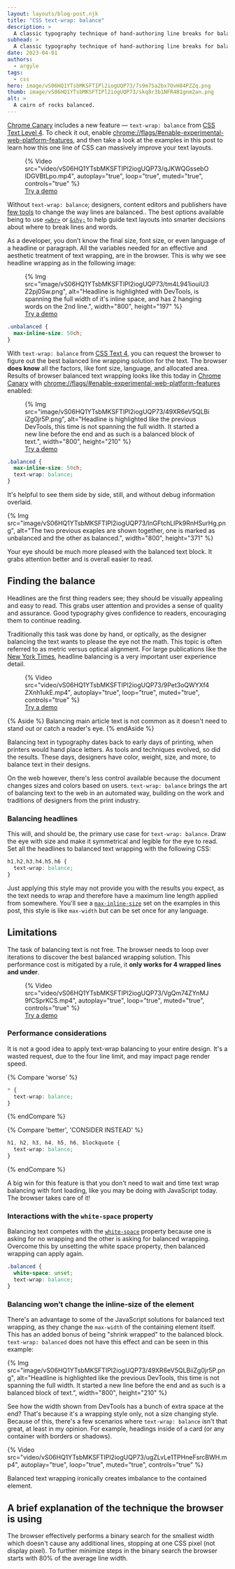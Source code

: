 ```yaml
---
layout: layouts/blog-post.njk
title: "CSS text-wrap: balance"
description: >
  A classic typography technique of hand-authoring line breaks for balanced text blocks, comes to CSS.
subhead: >
  A classic typography technique of hand-authoring line breaks for balanced text blocks, comes to CSS.
date: 2023-04-01
authors:
  - argyle
tags:
  - css
hero: image/vS06HQ1YTsbMKSFTIPl2iogUQP73/7s9m7Sa2bx7OvH84PZZq.png
thumb: image/vS06HQ1YTsbMKSFTIPl2iogUQP73/skq8r3b1NFR4B1gnm2an.png
alt: >
  A cairn of rocks balanced.
---
```


[Chrome Canary](https://www.google.com/chrome/canary/) includes a new feature —
`text-wrap: balance` from [CSS Text Level
4](https://www.w3.org/TR/css-text-4/#text-wrap). To check it out, enable
[chrome://flags/#enable-experimental-web-platform-features](chrome://flags/#enable-experimental-web-platform-features),
and then take a look at the examples in this post to learn how this one line of
CSS can massively improve your text layouts.

<figure>
  {% Video
    src="video/vS06HQ1YTsbMKSFTIPl2iogUQP73/qJKWQGssebOIDGVBtLpo.mp4",
    autoplay="true",
    loop="true",
    muted="true",
    controls="true"
  %}

  <figcaption>
    <a href="https://codepen.io/web-dot-dev/pen/KKxjpQm">
      Try a demo
    </a>
  </figcaption>
</figure>

Without `text-wrap: balance`; designers, content editors and publishers have
[few tools](https://developer.mozilla.org/docs/Web/CSS/CSS_Text/Wrapping_Text)
to change the way lines are balanced.. The best options available being to use
[`<wbr>`](https://developer.mozilla.org/docs/Web/HTML/Element/wbr) or
[`&shy;`](https://developer.mozilla.org/docs/Web/CSS/hyphens) to help
guide text layouts into smarter decisions about where to break lines and words.

As a developer, you don’t know the final size, font size, or even language of a
headline or paragraph. All the variables needed for an effective and aesthetic
treatment of text wrapping, are in the browser. This is why we see headline
wrapping as in the following image:

<figure>
  {% Img src="image/vS06HQ1YTsbMKSFTIPl2iogUQP73/tm4L941iouiU3Z2pj0Sw.png", alt="Headline is highlighted with DevTools, is spanning the full width of it's inline space, and has 2 hanging words on the 2nd line.", width="800", height="197" %}

  <figcaption>
    <a href="https://codepen.io/web-dot-dev/pen/ExeBjrO">
      Try a demo
    </a>
  </figcaption>
</figure>

```css
.unbalanced {
  max-inline-size: 50ch;
}
```

With `text-wrap: balance` from [CSS Text
4](https://www.w3.org/TR/css-text-4/#text-wrap), you can request the browser to
figure out the best balanced line wrapping solution for the text. The browser
**does know** all the factors, like font size, language, and allocated area.
Results of browser balanced text wrapping looks like this today in [Chrome
Canary](https://www.google.com/chrome/canary/) with
[chrome://flags/#enable-experimental-web-platform-features](chrome://flags/#enable-experimental-web-platform-features)
enabled:

<figure>
  {% Img src="image/vS06HQ1YTsbMKSFTIPl2iogUQP73/49XR6eV5QLBiiZg0jr5P.png", alt="Headline is highlighted like the previous DevTools, this time is not spanning the full width. It started a new line before the end and as such is a balanced block of text.", width="800", height="210" %}

  <figcaption>
    <a href="https://codepen.io/web-dot-dev/pen/QWVXbRM">
      Try a demo
    </a>
  </figcaption>
</figure>

```css
.balanced {
  max-inline-size: 50ch;
  text-wrap: balance;
}
```

It's helpful to see them side by side, still, and without debug information overlaid.

{% Img src="image/vS06HQ1YTsbMKSFTIPl2iogUQP73/lnGFtchLIPk9RnHSurHg.png", alt="The two previous exaples are shown together, one is marked as unbalanced and the other as balanced.", width="800", height="371" %}

Your eye should be much more pleased with the balanced text block. It grabs
attention better and is overall easier to read.

## Finding the balance

Headlines are the first thing readers see; they should be visually appealing and
easy to read. This grabs user attention and provides a sense of quality and
assurance. Good typography gives confidence to readers, encouraging them to
continue reading.

Traditionally this task was done by hand, or optically, as the designer
balancing the text wants to please the eye not the math. This topic is often
referred to as metric versus optical alignment. For large publications like the
[New York Times](https://open.nytimes.com/headline-balancing-act-6e92d3d6119),
headline balancing is a very important user experience detail.

<figure>
  {% Video
    src="video/vS06HQ1YTsbMKSFTIPl2iogUQP73/9Pet3oQWYXf4ZXnh1ukE.mp4",
    autoplay="true",
    loop="true",
    muted="true",
    controls="true"
  %}

  <figcaption>
    <a href="https://codepen.io/web-dot-dev/pen/eYLwpRx">
      Try a demo
    </a>
  </figcaption>
</figure>

{% Aside %}
Balancing main article text is not common as it doesn't
need to stand out or catch a reader's eye.
{% endAside %}

Balancing text in typography dates back to early days of printing, when printers
would hand place letters. As tools and techniques evolved, so did the results.
These days, designers have color, weight, size, and more, to balance text in
their designs.

On the web however, there's less control available because the document changes
sizes and colors based on users. `text-wrap: balance` brings the art of
balancing text to the web in an automated way, building on the work and
traditions of designers from the print industry.

### Balancing headlines

This will, and should be, the primary use case for `text-wrap: balance`. Draw
the eye with size and make it symmetrical and legible for the eye to read. Set
all the headlines to balanced text wrapping with the following CSS:

```css
h1,h2,h3,h4,h5,h6 {
  text-wrap: balance;
}
```

Just applying this style may not provide you with the results you expect, as the
text needs to wrap and therefore have a maximum line length applied from
somewhere. You'll see a
[`max-inline-size`](https://developer.mozilla.org/docs/Web/CSS/max-inline-size)
set on the examples in this post, this style is like `max-width` but can be set
once for any language.

## Limitations

The task of balancing text is not free. The browser needs to loop over
iterations to discover the best balanced wrapping solution. This performance
cost is mitigated by a rule, it **only works for 4 wrapped lines and under**.

<figure>
  {% Video
    src="video/vS06HQ1YTsbMKSFTIPl2iogUQP73/VgQm74ZYnMJ9fCSprKCS.mp4",
    autoplay="true",
    loop="true",
    muted="true",
    controls="true"
  %}

  <figcaption>
    <a href="https://codepen.io/web-dot-dev/pen/rNZEOGb">
      Try a demo
    </a>
  </figcaption>
</figure>

### Performance considerations

It is not a good idea to apply text-wrap balancing to your entire design. It's a
wasted request, due to the four line limit, and may impact page render speed.

{% Compare 'worse' %}
```css
* {
  text-wrap: balance;
}
```
{% endCompare %}

{% Compare 'better', 'CONSIDER INSTEAD' %}
```css
h1, h2, h3, h4, h5, h6, blockquote {
  text-wrap: balance;
}
```
{% endCompare %}

A big win for this feature is that you don't need to wait and time text wrap
balancing with font loading, like you may be doing with JavaScript today. The
browser takes care of it!

### Interactions with the `white-space` property

Balancing text competes with the
[`white-space`](https://developer.mozilla.org/docs/Web/CSS/white-space)
property because one is asking for no wrapping and the other is asking for
balanced wrapping. Overcome this by unsetting the white space property, then
balanced wrapping can apply again.

```css
.balanced {
  white-space: unset;
  text-wrap: balance;
}
```

### Balancing won’t change the inline-size of the element

There's an advantage to some of the JavaScript solutions for balanced text
wrapping, as they change the `max-width` of the containing element itself. This
has an added bonus of being "shrink wrapped" to the balanced block. `text-wrap:
balanced` does not have this effect and can be seen in this example:

{% Img src="image/vS06HQ1YTsbMKSFTIPl2iogUQP73/49XR6eV5QLBiiZg0jr5P.png", alt="Headline is highlighted like the previous DevTools, this time is not spanning the full width. It started a new line before the end and as such is a balanced block of text.", width="800", height="210" %}

See how the width shown from DevTools has a bunch of extra space at the end?
That's because it's a wrapping style only, not a size changing style. Because of
this, there's a few scenarios where `text-wrap: balance` isn't that great, at
least in my opinion. For example, headings inside of a card (or any container
with borders or shadows).

{% Video
  src="video/vS06HQ1YTsbMKSFTIPl2iogUQP73/ugZLvLe1TPHneFsrcBWH.mp4",
  autoplay="true",
  loop="true",
  muted="true",
  controls="true"
%}

Balanced text wrapping ironically creates imbalance to the contained element.

## A brief explanation of the technique the browser is using

The browser effectively performs a binary search for the smallest width which
doesn't cause any additional lines, stopping at one CSS pixel (not display
pixel). To further minimize steps in the binary search the browser starts with
80% of the average line width.

